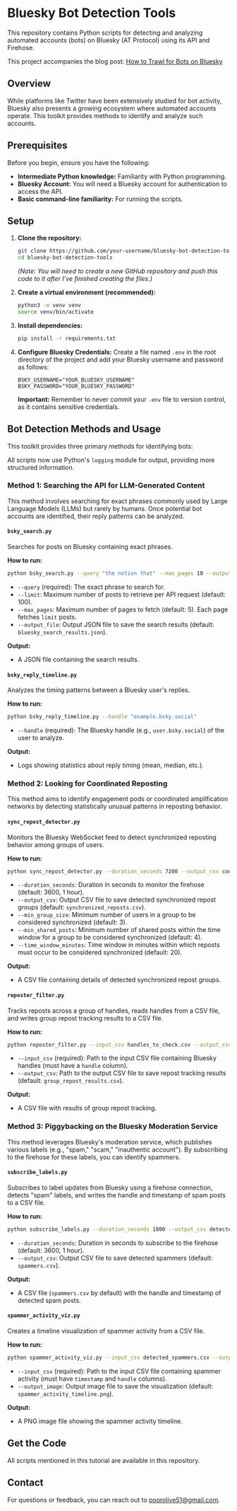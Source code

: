 # Bluesky Bot Detection Tools

This repository contains Python scripts for detecting and analyzing automated accounts (bots) on Bluesky (AT Protocol) using its API and Firehose.

This project accompanies the blog post: [How to Trawl for Bots on Bluesky](https://medium.com/@poorolive51/how-to-trawl-for-bots-on-bluesky-f22221bac749)

## Overview

While platforms like Twitter have been extensively studied for bot activity, Bluesky also presents a growing ecosystem where automated accounts operate. This toolkit provides methods to identify and analyze such accounts.

## Prerequisites

Before you begin, ensure you have the following:

*   **Intermediate Python knowledge:** Familiarity with Python programming.
*   **Bluesky Account:** You will need a Bluesky account for authentication to access the API.
*   **Basic command-line familiarity:** For running the scripts.

## Setup

1.  **Clone the repository:**
    ```bash
    git clone https://github.com/your-username/bluesky-bot-detection-tools.git
    cd bluesky-bot-detection-tools
    ```
    *(Note: You will need to create a new GitHub repository and push this code to it after I've finished creating the files.)*

2.  **Create a virtual environment (recommended):**
    ```bash
    python3 -m venv venv
    source venv/bin/activate
    ```

3.  **Install dependencies:**
    ```bash
    pip install -r requirements.txt
    ```

4.  **Configure Bluesky Credentials:**
    Create a file named `.env` in the root directory of the project and add your Bluesky username and password as follows:

    ```
    BSKY_USERNAME="YOUR_BLUESKY_USERNAME"
    BSKY_PASSWORD="YOUR_BLUESKY_PASSWORD"
    ```
    **Important:** Remember to never commit your `.env` file to version control, as it contains sensitive credentials.

## Bot Detection Methods and Usage

This toolkit provides three primary methods for identifying bots:

All scripts now use Python's `logging` module for output, providing more structured information.

### Method 1: Searching the API for LLM-Generated Content

This method involves searching for exact phrases commonly used by Large Language Models (LLMs) but rarely by humans. Once potential bot accounts are identified, their reply patterns can be analyzed.

#### `bsky_search.py`
Searches for posts on Bluesky containing exact phrases.

**How to run:**
```bash
python bsky_search.py --query "the notion that" --max_pages 10 --output_file llm_posts.json
```
*   `--query` (required): The exact phrase to search for.
*   `--limit`: Maximum number of posts to retrieve per API request (default: 100).
*   `--max_pages`: Maximum number of pages to fetch (default: 5). Each page fetches `limit` posts.
*   `--output_file`: Output JSON file to save the search results (default: `bluesky_search_results.json`).

**Output:**
*   A JSON file containing the search results.

#### `bsky_reply_timeline.py`
Analyzes the timing patterns between a Bluesky user's replies.

**How to run:**
```bash
python bsky_reply_timeline.py --handle "example.bsky.social"
```
*   `--handle` (required): The Bluesky handle (e.g., `user.bsky.social`) of the user to analyze.

**Output:**
*   Logs showing statistics about reply timing (mean, median, etc.).

### Method 2: Looking for Coordinated Reposting

This method aims to identify engagement pods or coordinated amplification networks by detecting statistically unusual patterns in reposting behavior.

#### `sync_repost_detector.py`
Monitors the Bluesky WebSocket feed to detect synchronized reposting behavior among groups of users.

**How to run:**
```bash
python sync_repost_detector.py --duration_seconds 7200 --output_csv coordinated_reposts.csv --min_group_size 5 --min_shared_posts 5 --time_window_minutes 30
```
*   `--duration_seconds`: Duration in seconds to monitor the firehose (default: 3600, 1 hour).
*   `--output_csv`: Output CSV file to save detected synchronized repost groups (default: `synchronized_reposts.csv`).
*   `--min_group_size`: Minimum number of users in a group to be considered synchronized (default: 3).
*   `--min_shared_posts`: Minimum number of shared posts within the time window for a group to be considered synchronized (default: 4).
*   `--time_window_minutes`: Time window in minutes within which reposts must occur to be considered synchronized (default: 20).

**Output:**
*   A CSV file containing details of detected synchronized repost groups.

#### `reposter_filter.py`
Tracks reposts across a group of handles, reads handles from a CSV file, and writes group repost tracking results to a CSV file.

**How to run:**
```bash
python reposter_filter.py --input_csv handles_to_check.csv --output_csv filtered_reposts.csv
```
*   `--input_csv` (required): Path to the input CSV file containing Bluesky handles (must have a `handle` column).
*   `--output_csv`: Path to the output CSV file to save repost tracking results (default: `group_repost_results.csv`).

**Output:**
*   A CSV file with results of group repost tracking.

### Method 3: Piggybacking on the Bluesky Moderation Service

This method leverages Bluesky's moderation service, which publishes various labels (e.g., "spam," "scam," "inauthentic account"). By subscribing to the firehose for these labels, you can identify spammers.

#### `subscribe_labels.py`
Subscribes to label updates from Bluesky using a firehose connection, detects "spam" labels, and writes the handle and timestamp of spam posts to a CSV file.

**How to run:**
```bash
python subscribe_labels.py --duration_seconds 1800 --output_csv detected_spammers.csv
```
*   `--duration_seconds`: Duration in seconds to subscribe to the firehose (default: 3600, 1 hour).
*   `--output_csv`: Output CSV file to save detected spammers (default: `spammers.csv`).

**Output:**
*   A CSV file (`spammers.csv` by default) with the handle and timestamp of detected spam posts.

#### `spammer_activity_viz.py`
Creates a timeline visualization of spammer activity from a CSV file.

**How to run:**
```bash
python spammer_activity_viz.py --input_csv detected_spammers.csv --output_image spammer_timeline.png
```
*   `--input_csv` (required): Path to the input CSV file containing spammer activity (must have `timestamp` and `handle` columns).
*   `--output_image`: Output image file to save the visualization (default: `spammer_activity_timeline.png`).

**Output:**
*   A PNG image file showing the spammer activity timeline.

## Get the Code

All scripts mentioned in this tutorial are available in this repository.

## Contact

For questions or feedback, you can reach out to poorolive51@gmail.com.
